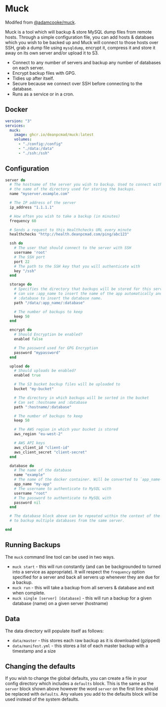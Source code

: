 # Muck

Modifed from [@adamcooke/muck](https://github.com/adamcooke/muck).

Muck is a tool which will backup & store MySQL dump files from remote hosts. Through a simple
configuration file, you can add hosts & databaes which you wish to be backed up and Muck will
connect to those hosts over SSH, grab a dump file using `mysqldump`, encrypt it,
compress it and store it away on its own server and/or upload it to S3.

* Connect to any number of servers and backup any number of databases on each server.
* Encrypt backup files with GPG.
* Tidies up after itself.
* Secure because we connect over SSH before connecting to the database.
* Runs as a service or in a cron.

## Docker

```yml
version: "3"
services:
  muck:
    image: ghcr.io/deanpcmad/muck:latest
    volumes:
      - "./config:/config"
      - "./data:/data"
      - "./ssh:/ssh"
```

## Configuration

```ruby
server do
  # The hostname of the server you wish to backup. Used to connect with SSH and
  # the name of the directory used for storing the backups.
  name "myserver.example.com"

  # The IP address of the server
  ip_address "1.1.1.1"

  # How often you wish to take a backup (in minutes)
  frequency 60

  # Sends a request to this Healthchecks URL every minute
  healthchecks "http://health.deanpcmad.com/ping/abc123"

  ssh do
    # The user that should connect to the server with SSH
    username 'root'
    # The SSH port
    port 22
    # The path to the SSH key that you will authenticate with
    key "/ssh"
  end

  storage do
    # Specifies the directory that backups will be stored for this server. You
    # can use :app_name to insert the name of the app automatically and
    # :database to insert the database name.
    path "/data/:app_name/:database"

    # The number of backups to keep
    keep 50
  end

  encrypt do
    # Should Encryption be enabled?
    enabled false

    # The password used for GPG Encryption
    password "mypassword"
  end

  upload do
    # Should uploads be enabled?
    enabled true

    # The S3 bucket backup files will be uploaded to
    bucket "my-bucket"

    # The directory in which backups will be sorted in the bucket
    # Can set :hostname and :database
    path ":hostname/:database"

    # The number of backups to keep
    keep 50

    # The AWS region in which your bucket is stored
    aws_region "eu-west-2"

    # AWS API keys
    aws_client_id "client-id"
    aws_client_secret "client-secret"
  end

  database do
    # The name of the database
    name "example"
    # The name of the docker container. Will be converted to `app_name-mysql-1`
    app_name "my-app"
    # The username to authenticate to MySQL with
    username "root"
    # The password to authenticate to MySQL with
    password nil
  end

  # The database block above can be repeated within the context of the server
  # to backup multiple databases from the same server.

end
```

## Running Backups

The `muck` command line tool can be used in two ways.

* `muck start` - this will run constantly (and can be backgrounded to turned into a service as appropriate). It will respect the `frequency` option specified for a server and back all servers up whenever they are due for a backup.
* `muck run` - this will take a backup from all servers & database and exit when complete.
* `muck single [server] [database]` - this will run a backup for a given database (name) on a given server (hostname)

## Data

The data directory will populate itself as follows:

* `data/master` - this stores each raw backup as it is downloaded (gzipped)
* `data/manifest.yml` - this stores a list of each master backup with a timestamp and a size

## Changing the defaults

If you wish to change the global defaults, you can create a file in your config directory which includes a `defaults` block. This is the same as the `server` block shown above however the word `server` on the first line should be replaced with `defaults`. Any values you add to the defaults block will be used instead of the system defaults.
